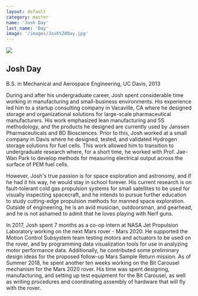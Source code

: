 ```yaml
---
layout: default
category: master
name: 'Josh Day'
last_name: 'Day'
image: '/images/Josh%20Day.jpg'
---
```


<img src="{{ page.image }}">

<h2 class="team-title">Josh Day</h2>
<h4 class="team-position"></h4>
<p>B.S. in Mechanical and Aerospace Engineering, UC Davis, 2013</p>
<p>During and after his undergraduate career, Josh spent considerable time working in manufacturing and small-business environments. His experience led him to a startup consulting company in Vacaville, CA where he designed storage and organizational solutions for large-scale pharmaceutical manufacturers. His work emphasized lean manufacturing and 5S methodology, and the products he designed are currently used by Janssen Pharmaceuticals and BD Biosciences. Prior to this, Josh worked at a small company in Davis where he designed, tested, and validated Hydrogen storage solutions for fuel cells. This work allowed him to transition to undergraduate research where, for a short time, he worked with Prof. Jae-Wan Park to develop methods for measuring electrical output across the surface of PEM fuel cells.</p>

<p>However, Josh's true passion is for space exploration and astronomy, and if he had it his way, he would stay in school forever. His current research is on fault-tolerant cold gas propulsion systems for small satellites to be used for visually inspecting spacecraft, and he intends to pursue further education to study cutting-edge propulsion methods for manned space exploration. Outside of engineering, he is an avid musician, outdoorsman, and gearhead, and he is not ashamed to admit that he loves playing with Nerf guns.</p>

<p>In 2017, Josh spent 7 months as a co-op intern at NASA Jet Propulsion Laboratory working on the next Mars rover - Mars 2020. He supported the Motion Control Subsystem team testing motors and actuators to be used on the rover, and by programming data visualization tools for use in analyzing motor performance data. Additionally, he contributed some preliminary design ideas for the proposed follow-up Mars Sample Return mission. As of Summer 2018, he spent another ten weeks working on the Bit Carousel mechanism for the Mars 2020 rover. His time was spent designing, manufacturing, and setting up test equipment for the Bit Carousel, as well as writing procedures and coordinating assembly of hardware that will fly with the rover.<u class="team-member-other-info"></u>
